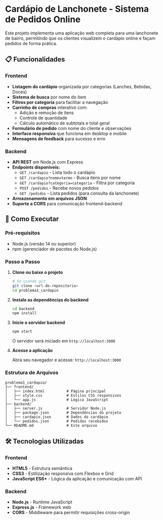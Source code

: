 # Cardápio de Lanchonete - Sistema de Pedidos Online

Este projeto implementa uma aplicação web completa para uma lanchonete de bairro, permitindo que os clientes visualizem o cardápio online e façam pedidos de forma prática.

## 📋 Funcionalidades

### Frontend
- **Listagem do cardápio** organizada por categorias (Lanches, Bebidas, Doces)
- **Sistema de busca** por nome do item
- **Filtros por categoria** para facilitar a navegação
- **Carrinho de compras** interativo com:
  - Adição e remoção de itens
  - Controle de quantidade
  - Cálculo automático de subtotais e total geral
- **Formulário de pedido** com nome do cliente e observações
- **Interface responsiva** que funciona em desktop e mobile
- **Mensagens de feedback** para sucesso e erro

### Backend
- **API REST** em Node.js com Express
- **Endpoints disponíveis:**
  - `GET /cardapio` - Lista todo o cardápio
  - `GET /cardapio?nome=termo` - Busca itens por nome
  - `GET /cardapio?categoria=categoria` - Filtra por categoria
  - `POST /pedidos` - Recebe novos pedidos
  - `GET /pedidos` - Lista pedidos (para consulta da lanchonete)
- **Armazenamento em arquivos JSON**
- **Suporte a CORS** para comunicação frontend-backend

## 🚀 Como Executar

### Pré-requisitos
- Node.js (versão 14 ou superior)
- npm (gerenciador de pacotes do Node.js)

### Passo a Passo

1. **Clone ou baixe o projeto**
   ```bash
   # Se usando git
   git clone <url-do-repositorio>
   cd problema1_cardapio
   ```

2. **Instale as dependências do backend**
   ```bash
   cd backend
   npm install
   ```

3. **Inicie o servidor backend**
   ```bash
   npm start
   ```
   
   O servidor será iniciado em `http://localhost:3000`

4. **Acesse a aplicação**
   
   Abra seu navegador e acesse: `http://localhost:3000`

### Estrutura de Arquivos

```
problema1_cardapio/
├── frontend/
│   ├── index.html          # Página principal
│   ├── style.css           # Estilos CSS responsivos
│   └── app.js              # Lógica JavaScript
├── backend/
│   ├── server.js           # Servidor Node.js
│   ├── package.json        # Dependências do projeto
│   ├── cardapio.json       # Dados do cardápio
│   └── pedidos.json        # Pedidos recebidos
└── README.md               # Este arquivo
```

## 🛠️ Tecnologias Utilizadas

### Frontend
- **HTML5** - Estrutura semântica
- **CSS3** - Estilização responsiva com Flexbox e Grid
- **JavaScript ES6+** - Lógica da aplicação e comunicação com API

### Backend
- **Node.js** - Runtime JavaScript
- **Express.js** - Framework web
- **CORS** - Middleware para permitir requisições cross-origin

